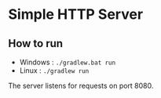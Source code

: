 # Simple HTTP Server

## How to run

- Windows : `./gradlew.bat run`
- Linux : `./gradlew run`

The server listens for requests on port 8080.

